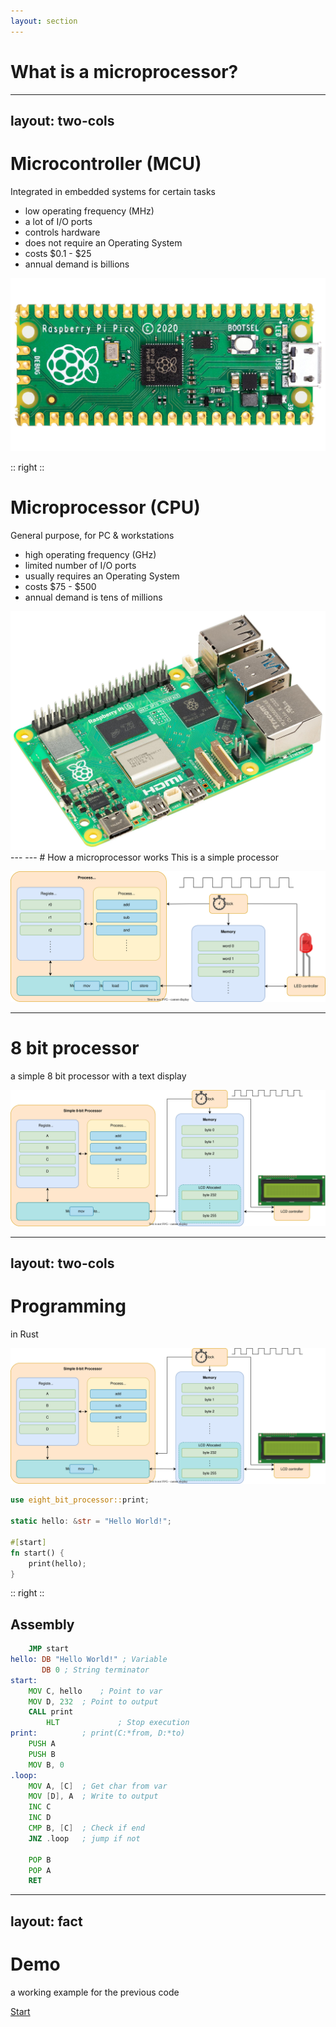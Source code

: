 ```yaml
---
layout: section
---
```

# What is a microprocessor?

---
layout: two-cols
---
# Microcontroller (MCU)
Integrated in embedded systems for certain tasks

- low operating frequency (MHz)
- a lot of I/O ports
- controls hardware
- does not require an Operating System
- costs $0.1 - $25
- annual demand is billions

<img src="./pico.jpg" class="m-5 h-30 rounded">


:: right ::

# Microprocessor (CPU)
General purpose, for PC & workstations

- high operating frequency (GHz)
- limited number of I/O ports
- usually requires an Operating System
- costs $75 - $500
- annual demand is tens of millions

<img src="./pi5.jpg" class="m-5 h-50 rounded">
---
---
# How a microprocessor works
This is a simple processor

![Processor](./processor.svg)

---

# 8 bit processor
a simple 8 bit processor with a text display

![8 Bit Processor](./8-bit-processor.svg)

---
layout: two-cols
---
# Programming
in Rust

![8 Bit Processor](./8-bit-processor.svg)

<v-click>

```rust
use eight_bit_processor::print;

static hello: &str = "Hello World!";

#[start]
fn start() {
    print(hello);
}
```

</v-click>

:: right ::

## Assembly

<v-click>

```asm
	JMP start
hello: DB "Hello World!" ; Variable
       DB 0	; String terminator
start:
	MOV C, hello    ; Point to var
	MOV D, 232	; Point to output
	CALL print
        HLT             ; Stop execution
print:			; print(C:*from, D:*to)
	PUSH A
	PUSH B
	MOV B, 0
.loop:
	MOV A, [C]	; Get char from var
	MOV [D], A	; Write to output
	INC C
	INC D
	CMP B, [C]	; Check if end
	JNZ .loop	; jump if not

	POP B
	POP A
	RET
```

</v-click>

---
layout: fact
---
# Demo
a working example for the previous code

[Start](https://schweigi.github.io/assembler-simulator/)
